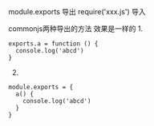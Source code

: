 module.exports  导出
require('xxx.js') 导入

commonjs两种导出的方法 效果是一样的
1.
```
exports.a = function () {
  console.log('abcd')
}
```
2.
```
module.exports = {
  a() {
    console.log('abcd')
  }
}
```